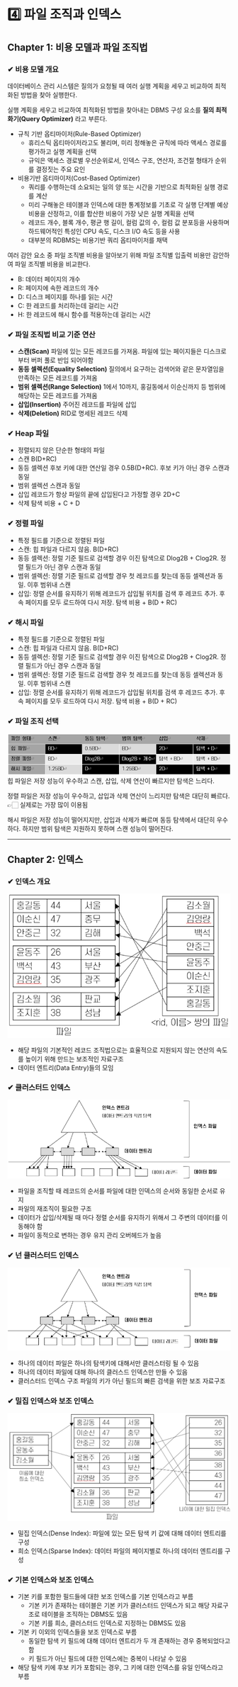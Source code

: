 # 4️⃣ 파일 조직과 인덱스
## Chapter 1: 비용 모델과 파일 조직법
### ✔︎ 비용 모델 개요
데이터베이스 관리 시스템은 질의가 요청될 때 여러 실행 계획을 세우고 비교하여 최적화된 방법을 찾아 실행한다.

실행 계획을 세우고 비교하여 최적화된 방법을 찾아내는 DBMS 구성 요소를 **질의 최적화기(Query Optimizer)** 라고 부른다.
- 규칙 기반 옵티마이저(Rule-Based Optimizer)
  - 휴리스틱 옵티마이저라고도 불리며, 미리 정해놓은 규칙에 따라 액세스 경로를 평가하고 실행 계획을 선택 
  - 규익은 액세스 경로별 우선순위로서, 인덱스 구조, 연산자, 조건절 형태가 순위를 결정짓는 주요 요인
- 비용기반 옵티마이저(Cost-Based Optimizer)
  - 쿼리를 수행하는데 소요되는 일의 양 또는 시간을 기반으로 최적화된 실행 경로를 계산
  - 미리 구해놓은 테이블과 인덱스에 대한 통계정보를 기초로 각 실행 단계별 예상 비용을 산정하고, 이를 합산한 비용이 가장 낮은 실행 계획을 선택
  - 레코드 개수, 블록 개수, 평균 행 길이, 컬럼 값의 수, 컬럼 값 분포등을 사용하며 하드웨어적인 특성인 CPU 속도, 디스크 I/O 속도 등을 사용
  - 대부분의 RDBMS는 비용기반 쿼리 옵티마이저를 채택

여러 감안 요소 중 파일 조직별 비용을 알아보기 위해 파일 조직별 입출력 비용만 감안하여 파일 조직별 비용을 비교한다.
- B: 데이터 페이지의 개수 
- R: 페이지에 속한 레코드의 개수 
- D: 디스크 페이지를 하나를 읽는 시간 
- C: 한 레코드를 처리하는데 걸리는 시간 
- H: 한 레코드에 해시 함수를 적용하는데 걸리는 시간

### ✔︎ 파일 조직법 비교 기준 연산
- **스캔(Scan)**
파일에 있는 모든 레코드를 가져옴. 파일에 있는 페이지들은 디스크로 부터 버퍼 풀로 반입 되어야함
- **동등 셀렉션(Equality Selection)**
질의에서 요구하는 검색어와 같은 문자열임을 만족하는 모든 레코드를 가져옴
- **범위 셀렉션(Range Selection)**
1에서 10까지, 홍길동에서 이순신까지 등 범위에 해당하는 모든 레코드를 가져옴
- **삽입(Insertion)**
주어진 레코드를 파일에 삽입
- **삭제(Deletion)**
RID로 명세된 레코드 삭제

### ✔︎ Heap 파일
- 정렬되지 않은 단순한 형태의 파일
- 스캔 B(D+RC)
- 동등 셀렉션 후보 키에 대한 연산일 경우 0.5B(D+RC). 후보 키가 아닌 경우 스캔과 동일 
- 범위 셀렉션 스캔과 동일 
- 삽입 레코드가 항상 파일의 끝에 삽입된다고 가정할 경우 2D+C 
- 삭제 탐색 비용 + C + D

### ✔︎ 정렬 파일
- 특정 필드를 기준으로 정렬된 파일
- 스캔: 힙 파일과 다르지 않음. B(D+RC)
- 동등 셀렉션: 정럴 기준 필드로 검색할 경우 이진 탐색으로 Dlog2B + Clog2R. 정렬 필드가 아닌 경우 스캔과 동일
- 범위 셀렉션: 정렬 기준 필드로 검색할 경우 첫 레코드를 찾는데 동등 셀렉션과 동일. 이후 범위내 스캔
- 삽입: 정렬 순서를 유지하기 위해 레코드가 삽입될 위치를 검색 후 레코드 추가. 후속 페이지를 모두 로드하여 다시 저장. 탐색 비용 + B(D + RC)

### ✔︎ 해시 파일
- 특정 필드를 기준으로 정렬된 파일
- 스캔: 힙 파일과 다르지 않음. B(D+RC)
- 동등 셀렉션: 정럴 기준 필드로 검색할 경우 이진 탐색으로 Dlog2B + Clog2R. 정렬 필드가 아닌 경우 스캔과 동일
- 범위 셀렉션: 정렬 기준 필드로 검색할 경우 첫 레코드를 찾는데 동등 셀렉션과 동일. 이후 범위내 스캔
- 삽입: 정렬 순서를 유지하기 위해 레코드가 삽입될 위치를 검색 후 레코드 추가. 후속 페이지를 모두 로드하여 다시 저장. 탐색 비용 + B(D + RC)

### ✔︎ 파일 조직 선택
![img_2.png](config/image33.png)
힙 파일은 저장 성능이 우수하고 스캔, 삽입, 삭제 연산이 빠르지만 탐색은 느리다.

정렬 파일은 저장 성능이 우수하고, 삽입과 삭제 연산이 느리지만 탐색은 대단히 빠르다. 👉🏻 실제로는 가장 많이 이용됨

해시 파일은 저장 성능이 떨어지지만, 삽입과 삭제가 빠르며 동등 탐색에서 대단히 우수하다. 하지만 범위 탐색은 지원하지 못하며 스캔 성능이 떨어진다.

---
## Chapter 2: 인덱스
### ✔︎ 인덱스 개요
![img.png](config/image34.png)
- 해당 파일의 기본적인 레코드 조직법으로는 효율적으로 지원되지 않는 연산의 속도를 높이기 위해 만드는 보조적인 자료구조
- 데이터 엔트리(Data Entry)들의 모임

### ✔︎ 클러스터드 인덱스
![img_1.png](config/image35.png)
- 파일을 조직할 때 레코드의 순서를 파일에 대한 인덱스의 순서와 동일한 순서로 유지
- 파일의 재조직이 필요한 구조
- 데이터가 삽입/삭제될 때 마다 정렬 순서를 유지하기 위해서 그 주변의 데이터를 이동해야 함
- 파일이 동적으로 변하는 경우 유지 관리 오버헤드가 높음

### ✔︎ 넌 클러스터드 인덱스
![img_2.png](config/image36.png)
- 하나의 데이터 파일은 하나의 탐색키에 대해서만 클러스터링 될 수 있음
- 하나의 데이터 파일에 대해 하나의 클러스드 인덱스만 만들 수 있음
- 클러스터드 인덱스 구조 파일의 키가 아닌 필드의 빠른 검색을 위한 보조 자료구조

### ✔︎ 밀집 인덱스와 보조 인덱스
![img_3.png](config/image37.png)
- 밀집 인덱스(Dense Index): 파일에 있는 모든 탐색 키 값에 대해 데이터 엔트리를 구성
- 희소 인덱스(Sparse Index): 데이터 파일의 페이지별로 하나의 데이터 엔트리를 구성

### ✔︎ 기본 인덱스와 보조 인덱스
- 기본 키를 포함한 필드들에 대한 보조 인덱스를 기본 인덱스라고 부름
    - 기본 키가 존재하는 테이블은 기본 키가 클러스터드 인덱스가 되고 해당 자료구조로 테이블을 조직하는 DBMS도 있음
    - 기본 키를 희소, 클러스터드 인덱스로 지정하는 DBMS도 있음
- 기본 키 이외의 인덱스들을 보조 인덱스로 부름
  - 동일한 탐색 키 필드에 대해 데이터 엔트리가 두 개 존재하는 경우 중복되었다고 함
  - 키 필드가 아닌 필드에 대한 인덱스에는 중복이 나타날 수 있음
- 해당 탐색 키에 후보 키가 포함되는 경우, 그 키에 대한 인덱스를 유일 인덱스라고 부름